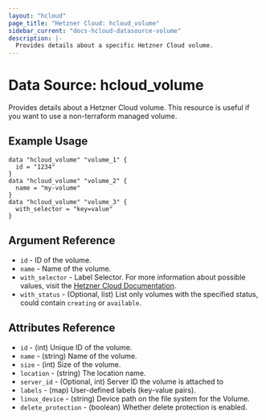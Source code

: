 ```yaml
---
layout: "hcloud"
page_title: "Hetzner Cloud: hcloud_volume"
sidebar_current: "docs-hcloud-datasource-volume"
description: |-
  Provides details about a specific Hetzner Cloud volume.
---
```

# Data Source: hcloud_volume
Provides details about a Hetzner Cloud volume.
This resource is useful if you want to use a non-terraform managed volume.
## Example Usage
```hcl
data "hcloud_volume" "volume_1" {
  id = "1234"
}
data "hcloud_volume" "volume_2" {
  name = "my-volume"
}
data "hcloud_volume" "volume_3" {
  with_selector = "key=value"
}
```

## Argument Reference
- `id` - ID of the volume.
- `name` - Name of the volume.
- `with_selector` - Label Selector. For more information about possible values, visit the [Hetzner Cloud Documentation](https://docs.hetzner.cloud/#overview-label-selector).
- `with_status` - (Optional, list) List only volumes with the specified status, could contain `creating` or `available`.

## Attributes Reference
- `id` - (int) Unique ID of the volume.
- `name` - (string) Name of the volume.
- `size` - (int) Size of the volume.
- `location` - (string) The location name.
- `server_id` - (Optional, int) Server ID the volume is attached to
- `labels` - (map) User-defined labels (key-value pairs).
- `linux_device` - (string) Device path on the file system for the Volume.
- `delete_protection` - (boolean) Whether delete protection is enabled.
